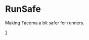 # RunSafe

Making Tacoma a bit safer for runners.

[1](https://s3.amazonaws.com/media-p.slid.es/uploads/658518/images/3532118/runkeeper.png)

